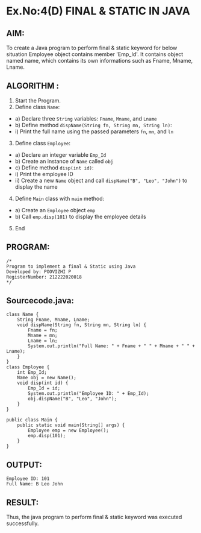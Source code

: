 # Ex.No:4(D) FINAL & STATIC IN JAVA

## AIM:
   To create a Java program to perform final & static keyword for below situation Employee object contains member 'Emp_Id'. It contains object named name, which contains its own informations such as Fname, Mname, Lname.
 
## ALGORITHM :
1.	Start the Program.
2.	Define class `Name`:
-	a) Declare three `String` variables: `Fname`, `Mname`, and `Lname`
-	b) Define method `dispName(String fn, String mn, String ln)`:
-	i) Print the full name using the passed parameters `fn`, `mn`, and `ln`
3.	Define class `Employee`:
-	a) Declare an integer variable `Emp_Id`
-	b) Create an instance of `Name` called `obj`
-	c) Define method `disp(int id)`:
-	i) Print the employee ID
-	ii) Create a new `Name` object and call `dispName("B", "Leo", "John")` to display the name
4.	Define `Main` class with `main` method:
-	a) Create an `Employee` object `emp`
-	b) Call `emp.disp(101)` to display the employee details
5.	End

## PROGRAM:
 ```
/*
Program to implement a final & Static using Java
Developed by: POOVIZHI P
RegisterNumber: 212222020018 
*/
```

## Sourcecode.java:
~~~
class Name {
    String Fname, Mname, Lname;
    void dispName(String fn, String mn, String ln) {
        Fname = fn;
        Mname = mn;
        Lname = ln;
        System.out.println("Full Name: " + Fname + " " + Mname + " " + Lname);
    }
}
class Employee {
    int Emp_Id; 
    Name obj = new Name();  
    void disp(int id) {
        Emp_Id = id;
        System.out.println("Employee ID: " + Emp_Id);  
        obj.dispName("B", "Leo", "John"); 
    }
}

public class Main {
    public static void main(String[] args) {
        Employee emp = new Employee();
        emp.disp(101);  
    }
}
~~~

## OUTPUT:
~~~
Employee ID: 101
Full Name: B Leo John
~~~

## RESULT:
Thus, the java program to perform final & static keyword was executed successfully.
